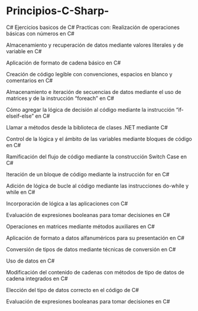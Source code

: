 # Principios-C-Sharp-
C#
Ejercicios basicos de C#
Practicas con:
Realización de operaciones básicas con números en C#

Almacenamiento y recuperación de datos mediante valores literales y de variable en C#

Aplicación de formato de cadena básico en C#

Creación de código legible con convenciones, espacios en blanco y comentarios en C#

Almacenamiento e iteración de secuencias de datos mediante el uso de matrices y de la instrucción “foreach” en C#

Cómo agregar la lógica de decisión al código mediante la instrucción “if-elseif-else” en C#

Llamar a métodos desde la biblioteca de clases .NET mediante C#

Control de la lógica y el ámbito de las variables mediante bloques de código en C#

Ramificación del flujo de código mediante la construcción Switch Case en C#

Iteración de un bloque de código mediante la instrucción for en C#

Adición de lógica de bucle al código mediante las instrucciones do-while y while en C#

Incorporación de lógica a las aplicaciones con C#

Evaluación de expresiones booleanas para tomar decisiones en C#

Operaciones en matrices mediante métodos auxiliares en C#

Aplicación de formato a datos alfanuméricos para su presentación en C#

Conversión de tipos de datos mediante técnicas de conversión en C#

Uso de datos en C#

Modificación del contenido de cadenas con métodos de tipo de datos de cadena integrados en C#

Elección del tipo de datos correcto en el código de C#

Evaluación de expresiones booleanas para tomar decisiones en C#


